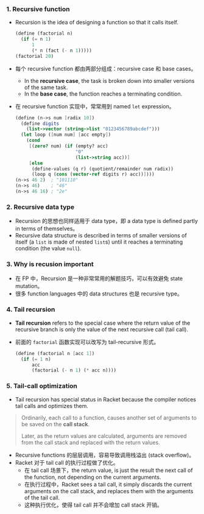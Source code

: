 ### 1. Recursive function

- Recursion is the idea of designing a function so that it calls itself.

  ```scheme
  (define (factorial n)
    (if (= n 1)
        1
        (* n (fact (- n 1)))))
  (factorial 20)
  ```

- 每个 recursive function 都由两部分组成：recursive case 和 base cases。

  - In the **recursive case**, the task is broken down into smaller versions of the same task.
  - In the **base case**, the function reaches a terminating condition.

- 在 recursive function 实现中，常常用到 named `let` expression。

  ```scheme
  (define (n->s num [radix 10])
    (define digits
      (list->vector (string->list "0123456789abcdef")))
    (let loop ([num num] [acc empty])
      (cond
       [(zero? num) (if (empty? acc)
                        "0"
                        (list->string acc))]
       [else
        (define-values (q r) (quotient/remainder num radix))
        (loop q (cons (vector-ref digits r) acc))])))
  (n->s 46 2)  ; "101110"
  (n->s 46)    ; "46"
  (n->s 46 16) ; "2e"
  ```

### 2. Recursive data type

- Recursion 的思想也同样适用于 data type，即 a data type is defined partly in terms of themselves。
- Recursive data structure is described in terms of smaller versions of itself (a `list` is made of nested `list`s) until it reaches a terminating condition (the value `null`).

### 3. Why is recusion important

- 在 FP 中，Recursion 是一种非常常用的解题技巧，可以有效避免 state mutation。
- 很多 function languages 中的 data structures 也是 recursive type。

### 4. Tail recursion

- **Tail recursion** refers to the special case where the return value of the recursive branch is only the value of the next recursive call (tail call).

- 前面的 `factorial` 函数实现可以改写为 tail-recursive 形式。

  ```scheme
  (define (factorial n [acc 1])
    (if (= 1 n)
        acc
        (factorial (- n 1) (* acc n))))
  ```

### 5. Tail-call optimization

- Tail recursion has special status in Racket because the compiler notices tail calls and optimizes them.

> Ordinarily, each call to a function, causes another set of arguments to be saved on the **call stack**.
>
> Later, as the return values are calculated, arguments are removed from the call stack and replaced with the return values.

- Recursive functions 的层层调用，容易导致调用栈溢出 (stack overflow)。
- Racket 对于 tail call 的执行过程做了优化。
  - 在 tail call 场景下，the return value, is just the result the next call of the function, not depending on the current arguments.
  - 在执行过程中，Racket sees a tail call, it simply discards the current arguments on the call stack, and replaces them with the arguments of the tail call.
  - 这种执行优化，使得 tail call 并不会增加 call stack 开销。

